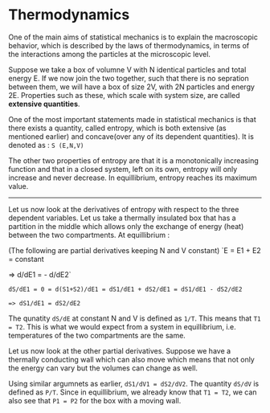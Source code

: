 # Thermodynamics

One of the main aims of statistical mechanics is to explain the macroscopic behavior, which is described by the laws of 
thermodynamics, in terms of the interactions among the particles at the microscopic level. 

Suppose we take a box of volumne V with N identical particles and total energy E. If we now join the
two together, such that there is no sepration between them, we will have a box of size 2V, with 2N particles and energy 2E. 
Properties such as these, which scale with system size, are called **extensive quantities**.

One of the most important statements made in statistical mechanics is that there exists a quantity, called entropy, which is both extensive (as mentioned earlier) and concave(over any of its dependent quantities). It is denoted as :
`S (E,N,V)`

The other two properties of entropy are that it is a monotonically increasing function and that in a closed system, left on its own, entropy will only increase and never decrease. In equillibrium, entropy reaches its maximum value.

---

Let us now look at the derivatives of entropy with respect to the three dependent variables. Let us take a thermally insulated box that has a partition in the middle which allows only the exchange of energy (heat) between the two compartments. At equillibrium : 

(The following are partial derivatives keeping N and V constant)
`E = E1 + E2 = constant

=> d/dE1 = - d/dE2`

`dS/dE1 = 0 = d(S1+S2)/dE1 = dS1/dE1 + dS2/dE1 = dS1/dE1 - dS2/dE2`

`=> dS1/dE1 = dS2/dE2`

The qunatity `dS/dE` at constant N and V is defined as `1/T`. This means that `T1 = T2`. This is what we would expect from a system in equillibrium, i.e. temperatures of the two compartments are the same.

Let us now look at the other partial derivatives.  Suppose we have a thermally conducting wall which can also move which means that not only the energy can vary but the volumes can change as well. 

Using similar argumnets as earlier, `dS1/dV1 = dS2/dV2`. The quantity `dS/dV` is defined as `P/T`. Since in equillibrium, we already know that `T1 = T2`, we can also see that `P1 = P2` for the box with a moving wall.

